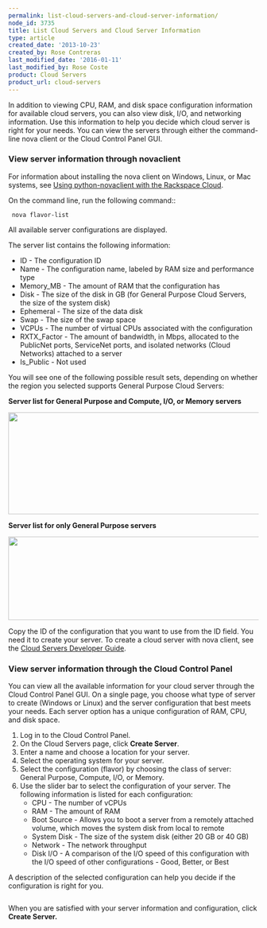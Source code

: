 ```yaml
---
permalink: list-cloud-servers-and-cloud-server-information/
node_id: 3735
title: List Cloud Servers and Cloud Server Information
type: article
created_date: '2013-10-23'
created_by: Rose Contreras
last_modified_date: '2016-01-11'
last_modified_by: Rose Coste
product: Cloud Servers
product_url: cloud-servers
---
```


In addition to viewing CPU, RAM, and disk space configuration
information for available cloud servers, you can also view disk, I/O,
and networking information. Use this information to help you decide
which cloud server is right for your needs. You can view the servers
through either the command-line nova client or the Cloud Control Panel
GUI.

### View server information through novaclient

For information about installing the nova client on Windows, Linux, or
Mac systems, see [Using python-novaclient with the Rackspace Cloud](/how-to/using-python-novaclient-with-the-rackspace-cloud).

On the command line, run the following command::

     nova flavor-list

All available server configurations are displayed.

The server list contains the following information:

-   ID - The configuration ID
-   Name - The configuration name, labeled by RAM size and performance
    type
-   Memory_MB - The amount of RAM that the configuration has
-   Disk - The size of the disk in GB (for General Purpose Cloud
    Servers, the size of the system disk)
-   Ephemeral - The size of the data disk
-   Swap - The size of the swap space
-   VCPUs - The number of virtual CPUs associated with the configuration
-   RXTX_Factor - The amount of bandwidth, in Mbps, allocated to the
    PublicNet ports, ServiceNet ports, and isolated networks
    (Cloud Networks) attached to a server
-   Is_Public - Not used

You will see one of the following possible result sets, depending on
whether the region you selected supports General Purpose Cloud Servers:

**Server list for General Purpose and Compute, I/O, or Memory servers**

<img src="{% asset_path cloud-servers/list-cloud-servers-and-cloud-server-information/Screen%20Shot%202013-10-11%20at%205.03.29%20PM_0_0.png %}" width="791" height="205" />

**Server list for only General Purpose servers**

<img src="{% asset_path cloud-servers/list-cloud-servers-and-cloud-server-information/Screen%20Shot%202013-10-11%20at%205.04.01%20PM_0_0.png %}" width="787" height="168" />

Copy the ID of the configuration that you want to use from the ID field.
You need it to create your server. To create a cloud server with nova
client, see the [Cloud Servers Developer Guide](https://developer.rackspace.com/docs/cloud-servers/v2/developer-guide/).

### View server information through the Cloud Control Panel

You can view all the available information for your cloud server through
the Cloud Control Panel GUI. On a single page, you choose what type of
server to create (Windows or Linux) and the server configuration that
best meets your needs. Each server option has a unique configuration of
RAM, CPU, and disk space.

1.  Log in to the Cloud Control Panel.
2.  On the Cloud Servers page, click **Create Server**.
3.  Enter a name and choose a location for your server.
4.  Select the operating system for your server.
5.  Select the configuration (flavor) by choosing the class of server:
    General Purpose, Compute, I/O, or Memory.
6.  Use the slider bar to select the configuration of your server.
    The following information is listed for each configuration:
    -   CPU - The number of vCPUs
    -   RAM - The amount of RAM
    -   Boot Source - Allows you to boot a server from a remotely
        attached volume, which moves the system disk from local to
        remote
    -   System Disk - The size of the system disk (either 20 GB or
        40 GB)
    -   Network - The network throughput
    -   Disk I/O - A comparison of the I/O speed of this configuration
        with the I/O speed of other configurations - Good, Better, or
        Best

A description of the selected configuration can help you decide if the
configuration is right for you.

<img src="{% asset_path cloud-servers/list-cloud-servers-and-cloud-server-information/CP-PF_IMG.png %}" alt="" />

When you are satisfied with your server information and configuration,
click **Create Server.**
